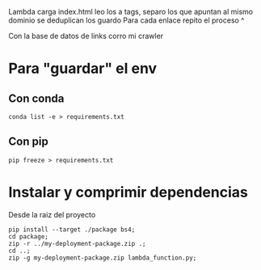 
Lambda carga index.html
    leo los a tags, separo los que apuntan al mismo dominio
    se deduplican
    los guardo
        Para cada enlace repito el proceso ^

Con la base de datos de links corro mi crawler

# Para "guardar" el env

## Con conda

```
conda list -e > requirements.txt  
```

## Con pip
```
pip freeze > requirements.txt
```

# Instalar y comprimir dependencias 


Desde la raiz del proyecto

```
pip install --target ./package bs4;
cd package;
zip -r ../my-deployment-package.zip .;
cd ..;
zip -g my-deployment-package.zip lambda_function.py;
```